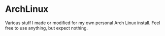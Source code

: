 # ArchLinux
Various stuff I made or modified for my own personal Arch Linux install. Feel free to use anything, but expect nothing.
